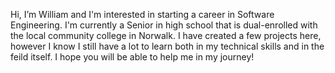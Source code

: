 Hi, I’m William and I'm interested in starting a career in Software Engineering. I'm currently a Senior in high school that is dual-enrolled with the local 
community college in Norwalk. I have created a few projects here, however I know I still have a lot to learn both in my technical skills and in the feild 
itself. I hope you will be able to help me in my journey!

<!---
William-Ranci-Ortigosa/William-Ranci-Ortigosa is a ✨ special ✨ repository because its `README.md` (this file) appears on your GitHub profile.
You can click the Preview link to take a look at your changes.
--->

